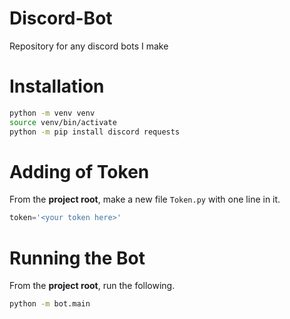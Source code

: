 # Discord-Bot
Repository for any discord bots I make

# Installation
```bash
python -m venv venv
source venv/bin/activate
python -m pip install discord requests
```

# Adding of Token
From the **project root**, make a new file `Token.py` with one line in it.
```py
token='<your token here>'
```

# Running the Bot
From the **project root**, run the following.
```bash
python -m bot.main
```

